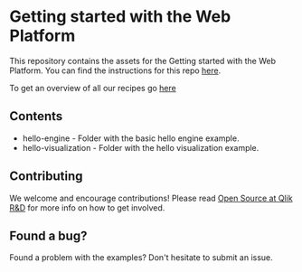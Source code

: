 # Getting started with the Web Platform

This repository contains the assets for the Getting started with the Web Platform.
You can find the instructions for this repo [here](https://github.com/qlik-ea/info/blob/master/docs/documentation/recipes/web-platform.md).

To get an overview of all our recipes go [here](https://github.com/qlik-ea/info)

## Contents

- hello-engine - Folder with the basic hello engine example.
- hello-visualization - Folder with the hello visualization example.

## Contributing

We welcome and encourage contributions! Please read [Open Source at Qlik R&D](https://github.com/qlik-oss/open-source) for more info on how to get involved.

## Found a bug?

Found a problem with the examples? Don't hesitate to submit an issue.
